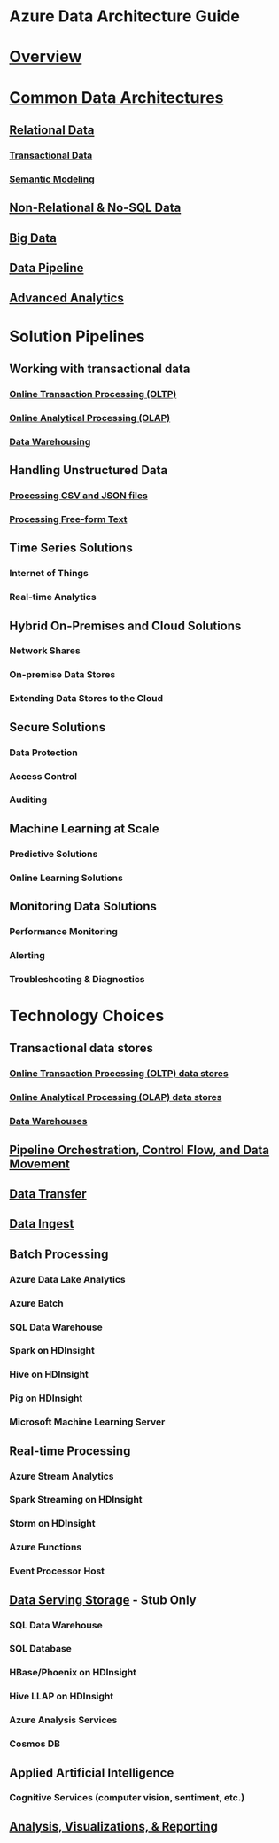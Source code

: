 # Azure Data Architecture Guide

# [Overview](./overview.md)

# [Common Data Architectures](./common-architectures/overview.md) 

## [Relational Data](./common-architectures/relational-data.md)
### [Transactional Data](./common-architectures/transactional-data.md) 
### [Semantic Modeling](./common-architectures/semantic-modeling.md)


## [Non-Relational & No-SQL Data](./common-architectures/non-relational-data.md)

## [Big Data](./common-architectures/big-data.md)


## [Data Pipeline](./common-architectures/data-pipeline.md)

## [Advanced Analytics](./common-architectures/advanced-analytics.md)

# Solution Pipelines

## Working with transactional data
### [Online Transaction Processing (OLTP)](./solution-patterns/online-transaction-processing.md) 
### [Online Analytical Processing (OLAP)](./solution-patterns/online-analytical-processing.md)  
### [Data Warehousing](./solution-patterns/data-warehousing.md)

## Handling Unstructured Data
### [Processing CSV and JSON files](./solution-patterns/processing-csv-and-json-files.md) 
### [Processing Free-form Text](./solution-patterns/processing-free-form-text.md)

## Time Series Solutions
### Internet of Things
### Real-time Analytics

## Hybrid On-Premises and Cloud Solutions
### Network Shares
### On-premise Data Stores
### Extending Data Stores to the Cloud

## Secure Solutions
### Data Protection
### Access Control
### Auditing

## Machine Learning at Scale
### Predictive Solutions
### Online Learning Solutions

## Monitoring Data Solutions
### Performance Monitoring
### Alerting
### Troubleshooting & Diagnostics

# Technology Choices
## Transactional data stores
### [Online Transaction Processing (OLTP) data stores](./technology-choices/oltp-data-stores.md) 
### [Online Analytical Processing (OLAP) data stores](./technology-choices/olap-data-stores.md)  
### [Data Warehouses](./technology-choices/data-warehouses.md)

## [Pipeline Orchestration, Control Flow, and Data Movement](./technology-choices/pipeline-orchestration-data-movement.md)

## [Data Transfer](./technology-choices/data-transfer.md)

## [Data Ingest](./technology-choices/data-ingest.md)

## Batch Processing
### Azure Data Lake Analytics
### Azure Batch
### SQL Data Warehouse
### Spark on HDInsight
### Hive on HDInsight
### Pig on HDInsight
### Microsoft Machine Learning Server

## Real-time Processing
### Azure Stream Analytics
### Spark Streaming on HDInsight
### Storm on HDInsight
### Azure Functions
### Event Processor Host

## [Data Serving Storage](./technology-choices/data-serving-storage.md) - Stub Only
### SQL Data Warehouse
### SQL Database
### HBase/Phoenix on HDInsight
### Hive LLAP on HDInsight
### Azure Analysis Services
### Cosmos DB

## Applied Artificial Intelligence
### Cognitive Services (computer vision, sentiment, etc.)

## [Analysis, Visualizations, & Reporting](./technology-choices/analysis-visualizations-reporting.md)

